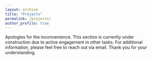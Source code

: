 ```yaml
---
layout: archive
title: "Projects"
permalink: /projects/
author_profile: true
---
```


Apologies for the inconvenience. This section is currently under construction due to active engagement in other tasks. For additional information, please feel free to reach out via email. Thank you for your understanding.
